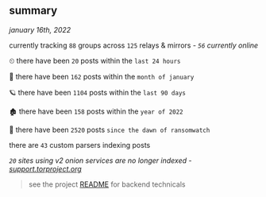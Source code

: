 
## summary
_january 16th, 2022_

currently tracking `88` groups across `125` relays & mirrors - _`56` currently online_

⏲ there have been `20` posts within the `last 24 hours`

🦈 there have been `162` posts within the `month of january`

🪐 there have been `1104` posts within the `last 90 days`

🏚 there have been `158` posts within the `year of 2022`

🦕 there have been `2520` posts `since the dawn of ransomwatch`

there are `43` custom parsers indexing posts

_`20` sites using v2 onion services are no longer indexed - [support.torproject.org](https://support.torproject.org/onionservices/v2-deprecation/)_

> see the project [README](https://github.com/thetanz/ransomwatch#ransomwatch--) for backend technicals
